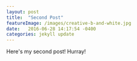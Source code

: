 ```yaml
---
layout: post
title:  "Second Post"
featureImage: /images/creative-b-and-white.jpg
date:   2016-06-28 14:17:54 -0400
categories: jekyll update
---
```


Here's my second post! Hurray!
